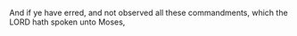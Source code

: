 And if ye have erred, and not observed all these commandments, which the LORD hath spoken unto Moses,
